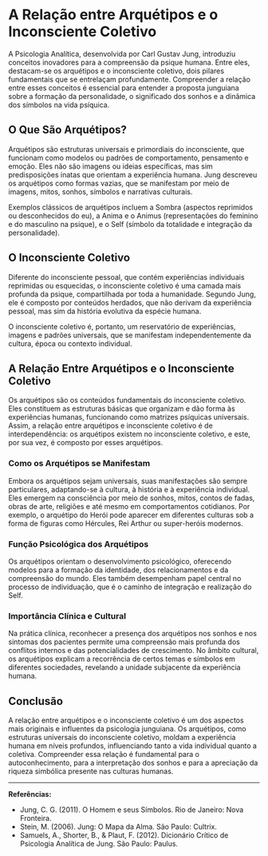 
# A Relação entre Arquétipos e o Inconsciente Coletivo

A Psicologia Analítica, desenvolvida por Carl Gustav Jung, introduziu conceitos inovadores para a compreensão da psique humana. Entre eles, destacam-se os arquétipos e o inconsciente coletivo, dois pilares fundamentais que se entrelaçam profundamente. Compreender a relação entre esses conceitos é essencial para entender a proposta junguiana sobre a formação da personalidade, o significado dos sonhos e a dinâmica dos símbolos na vida psíquica.

## O Que São Arquétipos?

Arquétipos são estruturas universais e primordiais do inconsciente, que funcionam como modelos ou padrões de comportamento, pensamento e emoção. Eles não são imagens ou ideias específicas, mas sim predisposições inatas que orientam a experiência humana. Jung descreveu os arquétipos como formas vazias, que se manifestam por meio de imagens, mitos, sonhos, símbolos e narrativas culturais.

Exemplos clássicos de arquétipos incluem a Sombra (aspectos reprimidos ou desconhecidos do eu), a Anima e o Animus (representações do feminino e do masculino na psique), e o Self (símbolo da totalidade e integração da personalidade).

## O Inconsciente Coletivo

Diferente do inconsciente pessoal, que contém experiências individuais reprimidas ou esquecidas, o inconsciente coletivo é uma camada mais profunda da psique, compartilhada por toda a humanidade. Segundo Jung, ele é composto por conteúdos herdados, que não derivam da experiência pessoal, mas sim da história evolutiva da espécie humana.

O inconsciente coletivo é, portanto, um reservatório de experiências, imagens e padrões universais, que se manifestam independentemente da cultura, época ou contexto individual.

## A Relação Entre Arquétipos e o Inconsciente Coletivo

Os arquétipos são os conteúdos fundamentais do inconsciente coletivo. Eles constituem as estruturas básicas que organizam e dão forma às experiências humanas, funcionando como matrizes psíquicas universais. Assim, a relação entre arquétipos e inconsciente coletivo é de interdependência: os arquétipos existem no inconsciente coletivo, e este, por sua vez, é composto por esses arquétipos.

### Como os Arquétipos se Manifestam

Embora os arquétipos sejam universais, suas manifestações são sempre particulares, adaptando-se à cultura, à história e à experiência individual. Eles emergem na consciência por meio de sonhos, mitos, contos de fadas, obras de arte, religiões e até mesmo em comportamentos cotidianos. Por exemplo, o arquétipo do Herói pode aparecer em diferentes culturas sob a forma de figuras como Hércules, Rei Arthur ou super-heróis modernos.

### Função Psicológica dos Arquétipos

Os arquétipos orientam o desenvolvimento psicológico, oferecendo modelos para a formação da identidade, dos relacionamentos e da compreensão do mundo. Eles também desempenham papel central no processo de individuação, que é o caminho de integração e realização do Self.

### Importância Clínica e Cultural

Na prática clínica, reconhecer a presença dos arquétipos nos sonhos e nos sintomas dos pacientes permite uma compreensão mais profunda dos conflitos internos e das potencialidades de crescimento. No âmbito cultural, os arquétipos explicam a recorrência de certos temas e símbolos em diferentes sociedades, revelando a unidade subjacente da experiência humana.

## Conclusão

A relação entre arquétipos e o inconsciente coletivo é um dos aspectos mais originais e influentes da psicologia junguiana. Os arquétipos, como estruturas universais do inconsciente coletivo, moldam a experiência humana em níveis profundos, influenciando tanto a vida individual quanto a coletiva. Compreender essa relação é fundamental para o autoconhecimento, para a interpretação dos sonhos e para a apreciação da riqueza simbólica presente nas culturas humanas.

---
**Referências:**
- Jung, C. G. (2011). O Homem e seus Símbolos. Rio de Janeiro: Nova Fronteira.
- Stein, M. (2006). Jung: O Mapa da Alma. São Paulo: Cultrix.
- Samuels, A., Shorter, B., & Plaut, F. (2012). Dicionário Crítico de Psicologia Analítica de Jung. São Paulo: Paulus.
```
